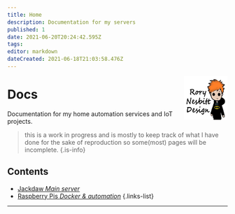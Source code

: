 ```yaml
---
title: Home
description: Documentation for my servers
published: 1
date: 2021-06-20T20:24:42.595Z
tags: 
editor: markdown
dateCreated: 2021-06-18T21:03:58.476Z
---
```


<img src="/assets/general/rnd.png" style="width:100px;height:100px;float:right;">

# Docs

Documentation for my home automation services and IoT projects.

> this is a work in progress and is mostly to keep track of what I have done for the sake of reproduction so some(most) pages will be incomplete.
{.is-info}

## Contents
- [Jackdaw *Main server*](/jackdaw)  
- [Raspberry Pis *Docker & automation*](/rpi)
{.links-list}


---

